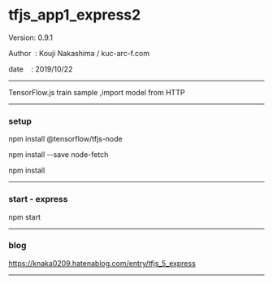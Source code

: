 ﻿# tfjs_app1_express2

 Version: 0.9.1

 Author  : Kouji Nakashima / kuc-arc-f.com

 date    : 2019/10/22

***

TensorFlow.js train sample ,import model from HTTP 

***
### setup
npm install @tensorflow/tfjs-node

npm install --save node-fetch

npm install

***
### start - express
npm start


***
### blog

https://knaka0209.hatenablog.com/entry/tfjs_5_express

***


